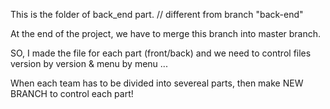 This is the folder of back_end part. 
// different from branch "back-end"

At the end of the project,
we have to merge this branch into master branch.

SO, I made the file for each part (front/back) and we need to control files
version by version & menu by menu ...

When each team has to be divided into severeal parts,
then make NEW BRANCH to control each part!
